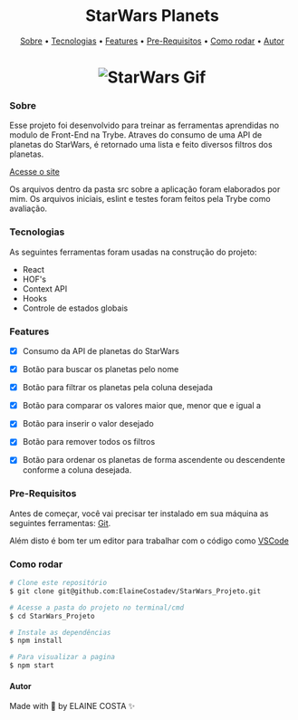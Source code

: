 <h1 align="center">StarWars Planets</h1>


<p align="center">
  <a href="#sobre">Sobre</a> • 
  <a href="#tecnologias">Tecnologias</a> • 
  <a href="#features">Features</a> • 
  <a href="#pre-requisitos">Pre-Requisitos</a> • 
  <a href="#como-rodar">Como rodar</a> • 
  <a href="#autor">Autor</a>
 
</p>

<h1 align="center">
  <img alt="StarWars Gif" title="StarWarsGif" src="./StarWars.gif" />
</h1>

### Sobre
Esse projeto foi desenvolvido para treinar as ferramentas aprendidas no modulo de Front-End na Trybe.
Atraves do consumo de uma API de planetas do StarWars, é retornado uma lista e feito diversos filtros dos planetas.

[Acesse o site](https://starwarsplanetsproject.netlify.app)

Os arquivos dentro da pasta src sobre a aplicação foram elaborados por mim.
Os arquivos iniciais, eslint e testes foram feitos pela Trybe como avaliação.

### Tecnologias
As seguintes ferramentas foram usadas na construção do projeto:

- React
- HOF's
- Context API
- Hooks
- Controle de estados globais


### Features

- [x] Consumo da API de planetas do StarWars
- [x] Botão para buscar os planetas pelo nome
- [x] Botão para filtrar os planetas pela coluna desejada
- [x] Botão para comparar os valores maior que, menor que e igual a
- [x] Botão para inserir o valor desejado
- [x] Botão para remover todos os filtros
- [x] Botão para ordenar os planetas de forma ascendente ou descendente conforme a coluna desejada.


### Pre-Requisitos

Antes de começar, você vai precisar ter instalado em sua máquina as seguintes ferramentas:
[Git](https://git-scm.com).

Além disto é bom ter um editor para trabalhar com o código como [VSCode](https://code.visualstudio.com/)


### Como rodar

```bash
# Clone este repositório
$ git clone git@github.com:ElaineCostadev/StarWars_Projeto.git

# Acesse a pasta do projeto no terminal/cmd
$ cd StarWars_Projeto

# Instale as dependências
$ npm install

# Para visualizar a pagina
$ npm start
```

#### Autor

Made with 🧡 by ELAINE COSTA ✨
